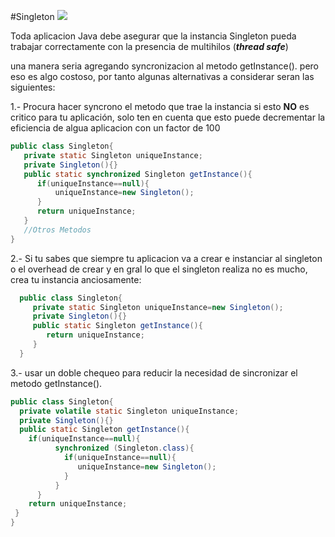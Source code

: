#Singleton
![](http://snag.gy/9DRvf.jpg)

Toda aplicacion Java debe asegurar que la instancia Singleton pueda trabajar correctamente con la presencia de multihilos (***thread safe***)

una manera seria agregando syncronizacion al metodo getInstance(). pero eso es algo costoso, por tanto algunas alternativas a considerar seran las siguientes:

  1.- Procura hacer syncrono el metodo que trae la instancia si esto **NO** es critico para tu aplicación, solo ten en cuenta que esto puede decrementar la eficiencia de algua aplicacion con un factor de 100
  
  ```java
  public class Singleton{
     private static Singleton uniqueInstance;
     private Singleton(){}
     public static synchronized Singleton getInstance(){
        if(uniqueInstance==null){
        	uniqueInstance=new Singleton();
        }
        return uniqueInstance;
     }
     //Otros Metodos
  }
```
  
  
  2.- Si tu sabes que siempre tu aplicacion va a crear e instanciar al singleton o el overhead de crear y en gral lo que el singleton realiza no es mucho, crea tu instancia anciosamente:
  
```java
  public class Singleton{
     private static Singleton uniqueInstance=new Singleton();
     private Singleton(){}
     public static Singleton getInstance(){
        return uniqueInstance;
     }
  }
```
  3.- usar un doble chequeo para reducir la necesidad de sincronizar el metodo getInstance().
 
 ```java
 public class Singleton{
   private volatile static Singleton uniqueInstance;
   private Singleton(){}
   public static Singleton getInstance(){
     if(uniqueInstance==null){
		   synchronized (Singleton.class){
		     if(uniqueInstance==null){
		        uniqueInstance=new Singleton();
		     }
		   }
	   }
	 return uniqueInstance;
  }
}
```

